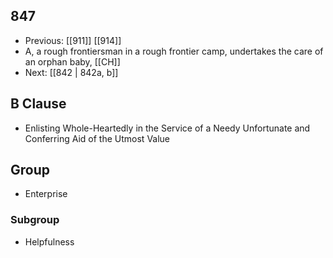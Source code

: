 ## 847
- Previous: [[911]] [[914]] 
- A, a rough frontiersman in a rough frontier camp, undertakes the care of an orphan baby, [[CH]]
- Next: [[842 | 842a, b]] 

## B Clause
- Enlisting Whole-Heartedly in the Service of a Needy Unfortunate and Conferring Aid of the Utmost Value

## Group
- Enterprise

### Subgroup
- Helpfulness

